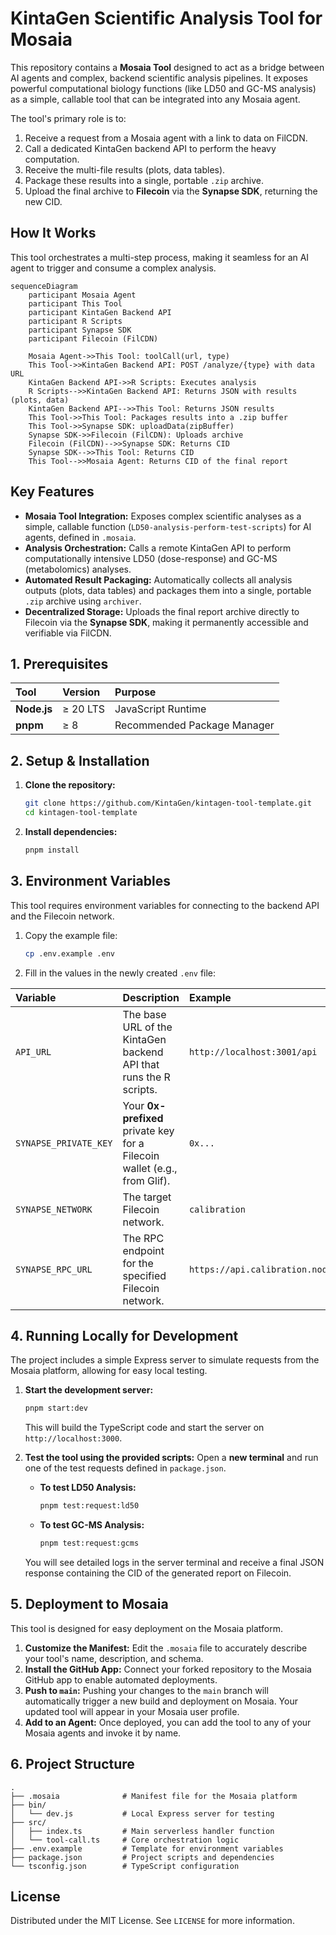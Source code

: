 # KintaGen Scientific Analysis Tool for Mosaia

This repository contains a **Mosaia Tool** designed to act as a bridge between AI agents and complex, backend scientific analysis pipelines. It exposes powerful computational biology functions (like LD50 and GC-MS analysis) as a simple, callable tool that can be integrated into any Mosaia agent.

The tool's primary role is to:
1.  Receive a request from a Mosaia agent with a link to data on FilCDN.
2.  Call a dedicated KintaGen backend API to perform the heavy computation.
3.  Receive the multi-file results (plots, data tables).
4.  Package these results into a single, portable `.zip` archive.
5.  Upload the final archive to **Filecoin** via the **Synapse SDK**, returning the new CID.

## How It Works

This tool orchestrates a multi-step process, making it seamless for an AI agent to trigger and consume a complex analysis.

```mermaid
sequenceDiagram
    participant Mosaia Agent
    participant This Tool
    participant KintaGen Backend API
    participant R Scripts
    participant Synapse SDK
    participant Filecoin (FilCDN)

    Mosaia Agent->>This Tool: toolCall(url, type)
    This Tool->>KintaGen Backend API: POST /analyze/{type} with data URL
    KintaGen Backend API->>R Scripts: Executes analysis
    R Scripts-->>KintaGen Backend API: Returns JSON with results (plots, data)
    KintaGen Backend API-->>This Tool: Returns JSON results
    This Tool->>This Tool: Packages results into a .zip buffer
    This Tool->>Synapse SDK: uploadData(zipBuffer)
    Synapse SDK->>Filecoin (FilCDN): Uploads archive
    Filecoin (FilCDN)-->>Synapse SDK: Returns CID
    Synapse SDK-->>This Tool: Returns CID
    This Tool-->>Mosaia Agent: Returns CID of the final report
```

## Key Features

*   **Mosaia Tool Integration:** Exposes complex scientific analyses as a simple, callable function (`LD50-analysis-perform-test-scripts`) for AI agents, defined in `.mosaia`.
*   **Analysis Orchestration:** Calls a remote KintaGen API to perform computationally intensive LD50 (dose-response) and GC-MS (metabolomics) analyses.
*   **Automated Result Packaging:** Automatically collects all analysis outputs (plots, data tables) and packages them into a single, portable `.zip` archive using `archiver`.
*   **Decentralized Storage:** Uploads the final report archive directly to Filecoin via the **Synapse SDK**, making it permanently accessible and verifiable via FilCDN.

## 1. Prerequisites

| Tool | Version | Purpose |
| :--- | :--- | :--- |
| **Node.js** | ≥ 20 LTS | JavaScript Runtime |
| **pnpm** | ≥ 8 | Recommended Package Manager |

## 2. Setup & Installation

1.  **Clone the repository:**
    ```bash
    git clone https://github.com/KintaGen/kintagen-tool-template.git
    cd kintagen-tool-template
    ```

2.  **Install dependencies:**
    ```bash
    pnpm install
    ```

## 3. Environment Variables

This tool requires environment variables for connecting to the backend API and the Filecoin network.

1.  Copy the example file:
    ```bash
    cp .env.example .env
    ```
2.  Fill in the values in the newly created `.env` file:

| Variable | Description | Example |
| :--- | :--- | :--- |
| `API_URL` | The base URL of the KintaGen backend API that runs the R scripts. | `http://localhost:3001/api` |
| `SYNAPSE_PRIVATE_KEY` | Your **0x-prefixed** private key for a Filecoin wallet (e.g., from Glif). | `0x...` |
| `SYNAPSE_NETWORK` | The target Filecoin network. | `calibration` |
| `SYNAPSE_RPC_URL` | The RPC endpoint for the specified Filecoin network. | `https://api.calibration.node.glif.io/rpc/v1` |

## 4. Running Locally for Development

The project includes a simple Express server to simulate requests from the Mosaia platform, allowing for easy local testing.

1.  **Start the development server:**
    ```bash
    pnpm start:dev
    ```
    This will build the TypeScript code and start the server on `http://localhost:3000`.

2.  **Test the tool using the provided scripts:**
    Open a **new terminal** and run one of the test requests defined in `package.json`.

    *   **To test LD50 Analysis:**
        ```bash
        pnpm test:request:ld50
        ```
    *   **To test GC-MS Analysis:**
        ```bash
        pnpm test:request:gcms
        ```
    You will see detailed logs in the server terminal and receive a final JSON response containing the CID of the generated report on Filecoin.

## 5. Deployment to Mosaia

This tool is designed for easy deployment on the Mosaia platform.

1.  **Customize the Manifest:** Edit the `.mosaia` file to accurately describe your tool's name, description, and schema.
2.  **Install the GitHub App:** Connect your forked repository to the Mosaia GitHub app to enable automated deployments.
3.  **Push to `main`:** Pushing your changes to the `main` branch will automatically trigger a new build and deployment on Mosaia. Your updated tool will appear in your Mosaia user profile.
4.  **Add to an Agent:** Once deployed, you can add the tool to any of your Mosaia agents and invoke it by name.

## 6. Project Structure

```plaintext
.
├── .mosaia              # Manifest file for the Mosaia platform
├── bin/
│   └── dev.js           # Local Express server for testing
├── src/
│   ├── index.ts         # Main serverless handler function
│   └── tool-call.ts     # Core orchestration logic
├── .env.example         # Template for environment variables
├── package.json         # Project scripts and dependencies
└── tsconfig.json        # TypeScript configuration
```

## License

Distributed under the MIT License. See `LICENSE` for more information.
